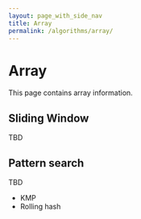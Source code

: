 ```yaml
---
layout: page_with_side_nav
title: Array
permalink: /algorithms/array/
---
```


# Array
This page contains array information. 


## Sliding Window
TBD


## Pattern search 
TBD
- KMP
- Rolling hash

